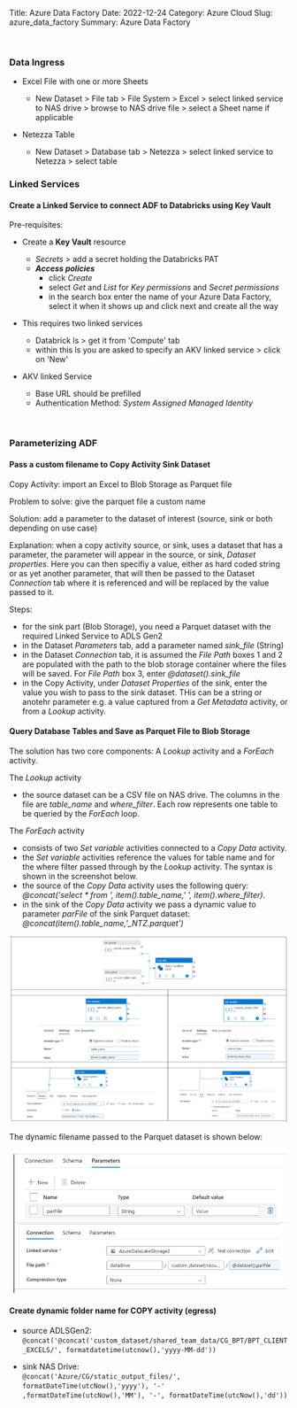 Title: Azure Data Factory
Date: 2022-12-24
Category: Azure Cloud
Slug: azure_data_factory
Summary: Azure Data Factory

<br>

### Data Ingress

* Excel File with one or more Sheets 
    * New Dataset > File tab > File System > Excel > select linked service to NAS drive > browse to NAS drive file > select a Sheet name if applicable
  
* Netezza Table
    * New Dataset > Database tab > Netezza > select linked service to Netezza > select table


### Linked Services

#### Create a Linked Service to connect ADF to Databricks using Key Vault

Pre-requisites: 

* Create a **Key Vault** resource
    * *Secrets* > add a secret holding the Databricks PAT 
    * ***Access policies***
        * click *Create*
        * select *Get* and *List* for *Key permissions* and *Secret permissions*
        * in the search box enter the name of your Azure Data Factory, select it when it shows up and click next and create all the way
    
* This requires two linked services
    * Databrick ls > get it from 'Compute' tab
    * within this ls you are asked to specify an AKV linked service > click on 'New'
  
* AKV linked Service
    * Base URL should be prefilled
    * Authentication Method: *System Assigned Managed Identity*

<br>

### Parameterizing ADF

#### Pass a custom filename to Copy Activity Sink Dataset

Copy Activity:     import an Excel to Blob Storage as Parquet file

Problem to solve:  give the parquet file a custom name

Solution:          add a parameter to the dataset of interest (source, sink or both depending on use case)

Explanation:       when a copy activity source, or sink, uses a dataset that has a parameter, the parameter will appear in the source, or sink, *Dataset properties*. Here you can then specifiy a value, either as hard coded string or as yet another parameter, that will then be passed to the Dataset *Connection* tab where it is referenced and will be replaced by the value passed to it.

Steps: 
* for the sink part (Blob Storage), you need a Parquet dataset with the required Linked Service to ADLS Gen2
* in the Dataset *Parameters* tab, add a parameter named *sink_file* (String)
* in the Dataset *Connection* tab, it is assumed the *File Path* boxes 1 and 2 are populated with the path to the blob storage container where the files will be saved. For *File Path* box 3, enter *@dataset().sink_file*
* in the Copy Activity, under *Dataset Properties* of the sink, enter the value you wish to pass to the sink dataset. THis can be a string or anotehr parameter e.g. a value captured from a *Get Metadata* activity, or from a *Lookup* activity.

#### Query Database Tables and Save as Parquet File to Blob Storage

The solution has two core components: A *Lookup* activity and a *ForEach* activity.

The *Lookup* activity 
* the source dataset can be a CSV file on NAS drive. The columns in the file are *table_name* and *where_filter*. Each row represents one table to be queried by the *ForEach* loop.

The *ForEach* activity
* consists of two *Set variable* activities connected to a *Copy Data* activity.
* the *Set variable* activities reference the values for table name and for the where filter passed through by the *Lookup* activity. The syntax is shown in the screenshot below.
* the source of the *Copy Data* activity uses the following query: *@concat('select * from ', item().table_name,' ', item().where_filter)*. 
* in the sink of the *Copy Data* activity we pass a dynamic value to parameter *parFile* of the sink Parquet dataset: *@concat(item().table_name,'_NTZ.parquet')*

![](img/ForEach_activity_all.PNG)


The dynamic filename passed to the Parquet dataset is shown below:

![](img/ds_parquet_params_config.PNG)



#### Create dynamic folder name for COPY activity (egress)
 
* source ADLSGen2:  
  `@concat('@concat('custom_dataset/shared_team_data/CG_BPT/BPT_CLIENT_EXCELS/', formatdatetime(utcnow(),'yyyy-MM-dd'))`
    
* sink NAS Drive:   
  `@concat('Azure/CG/static_output_files/', formatDateTime(utcNow(),'yyyy'), '-' ,formatDateTime(utcNow(),'MM'), '-', formatDateTime(utcNow(),'dd'))`

